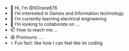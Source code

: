 - 👋 Hi, I’m @XOrane876
- 👀 I’m interested in Games and Information technology
- 🌱 I’m currently learning electrical engineering
- 💞️ I’m looking to collaborate on ...
- 📫 How to reach me ...
- 😄 Pronouns: ...
- ⚡ Fun fact: like how I can feel like im coding

<!---
XOrane876/XOrane876 is a ✨ special ✨ repository because its `README.md` (this file) appears on your GitHub profile.
You can click the Preview link to take a look at your changes.
--->
